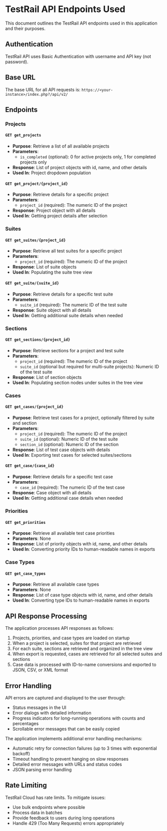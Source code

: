 # TestRail API Endpoints Used

This document outlines the TestRail API endpoints used in this application and their purposes.

## Authentication

TestRail API uses Basic Authentication with username and API key (not password).

## Base URL

The base URL for all API requests is: `https://<your-instance>/index.php?/api/v2/`

## Endpoints

### Projects

#### `GET get_projects`

- **Purpose**: Retrieve a list of all available projects
- **Parameters**:
  - `is_completed` (optional): 0 for active projects only, 1 for completed projects only
- **Response**: List of project objects with id, name, and other details
- **Used In**: Project dropdown population

#### `GET get_project/{project_id}`

- **Purpose**: Retrieve details for a specific project
- **Parameters**: 
  - `project_id` (required): The numeric ID of the project
- **Response**: Project object with all details
- **Used In**: Getting project details after selection

### Suites

#### `GET get_suites/{project_id}`

- **Purpose**: Retrieve all test suites for a specific project
- **Parameters**:
  - `project_id` (required): The numeric ID of the project
- **Response**: List of suite objects
- **Used In**: Populating the suite tree view

#### `GET get_suite/{suite_id}`

- **Purpose**: Retrieve details for a specific test suite
- **Parameters**:
  - `suite_id` (required): The numeric ID of the test suite
- **Response**: Suite object with all details
- **Used In**: Getting additional suite details when needed

### Sections

#### `GET get_sections/{project_id}`

- **Purpose**: Retrieve sections for a project and test suite
- **Parameters**:
  - `project_id` (required): The numeric ID of the project
  - `suite_id` (optional but required for multi-suite projects): Numeric ID of the test suite
- **Response**: List of section objects
- **Used In**: Populating section nodes under suites in the tree view

### Cases

#### `GET get_cases/{project_id}`

- **Purpose**: Retrieve test cases for a project, optionally filtered by suite and section
- **Parameters**:
  - `project_id` (required): The numeric ID of the project
  - `suite_id` (optional): Numeric ID of the test suite
  - `section_id` (optional): Numeric ID of the section
- **Response**: List of test case objects with details
- **Used In**: Exporting test cases for selected suites/sections

#### `GET get_case/{case_id}`

- **Purpose**: Retrieve details for a specific test case
- **Parameters**:
  - `case_id` (required): The numeric ID of the test case
- **Response**: Case object with all details
- **Used In**: Getting additional case details when needed

### Priorities

#### `GET get_priorities`

- **Purpose**: Retrieve all available test case priorities
- **Parameters**: None
- **Response**: List of priority objects with id, name, and other details
- **Used In**: Converting priority IDs to human-readable names in exports

### Case Types

#### `GET get_case_types`

- **Purpose**: Retrieve all available case types
- **Parameters**: None
- **Response**: List of case type objects with id, name, and other details
- **Used In**: Converting type IDs to human-readable names in exports

## API Response Processing

The application processes API responses as follows:

1. Projects, priorities, and case types are loaded on startup
2. When a project is selected, suites for that project are retrieved
3. For each suite, sections are retrieved and organized in the tree view
4. When export is requested, cases are retrieved for all selected suites and sections
5. Case data is processed with ID-to-name conversions and exported to JSON, CSV, or XML format

## Error Handling

API errors are captured and displayed to the user through:
- Status messages in the UI
- Error dialogs with detailed information
- Progress indicators for long-running operations with counts and percentages
- Scrollable error messages that can be easily copied

The application implements additional error handling mechanisms:
- Automatic retry for connection failures (up to 3 times with exponential backoff)
- Timeout handling to prevent hanging on slow responses
- Detailed error messages with URLs and status codes
- JSON parsing error handling

## Rate Limiting

TestRail Cloud has rate limits. To mitigate issues:

- Use bulk endpoints where possible
- Process data in batches
- Provide feedback to users during long operations
- Handle 429 (Too Many Requests) errors appropriately